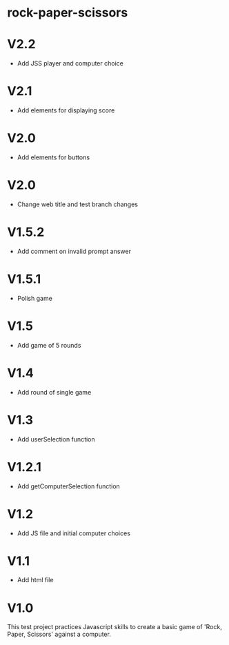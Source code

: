# rock-paper-scissors
<h1>V2.2</h1>
<ul>
<li> Add JSS player and computer choice
</li>
</ul>

<h1>V2.1</h1>
<ul>
<li> Add elements for displaying score
</li>
</ul>

<h1>V2.0</h1>
<ul>
<li> Add elements for buttons
</li>
</ul>

<h1>V2.0</h1>
<ul>
<li> Change web title and test branch changes
</li>
</ul>

<h1>V1.5.2</h1>
<ul>
<li> Add comment on invalid prompt answer
</li>
</ul>

<h1>V1.5.1</h1>
<ul>
<li> Polish game
</li>
</ul>

<h1>V1.5</h1>
<ul>
<li> Add game of 5 rounds
</li>
</ul>

<h1>V1.4</h1>
<ul>
<li> Add round of single game
</li>
</ul>

<h1>V1.3</h1>
<ul>
<li> Add userSelection function
</li>
</ul>

<h1>V1.2.1</h1>
<ul>
<li> Add getComputerSelection function
</li>
</ul>

<h1>V1.2</h1>
<ul>
<li> Add JS file and initial computer choices
</li>
</ul>

<h1>V1.1</h1>
<ul>
<li> Add html file
</li>
</ul>

<h1>V1.0</h1>
This test project practices Javascript skills to create a basic game of 'Rock, Paper, Scissors' against a computer. 